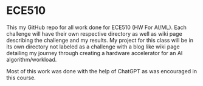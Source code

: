 # ECE510

This my GitHub repo for all work done for ECE510 (HW For AI/ML). Each challenge will have their own respective directory as well as wiki page describing the challenge and my results. My project for this class will be in its own directory not labeled as a challenge with a blog like wiki page detailing my journey through creating a hardware accelerator for an AI algorithm/workload.

Most of this work was done with the help of ChatGPT as was encouraged in this course.
